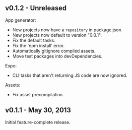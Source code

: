 v0.1.2 - Unreleased
-------------------

App generator:

 * New projects now have a `repository` in package.json.
 * New projects now default to version "0.0.1".
 * Fix the default tasks.
 * Fix the 'npm install' error.
 * Automatically gitignore compiled assets.
 * Move test packages into devDependencies.

Expo:

 * CLI tasks that aren't returning JS code are now ignored.

Assets:

 * Fix asset precompilation.

v0.1.1 - May 30, 2013
---------------------

Initial feature-complete release.
